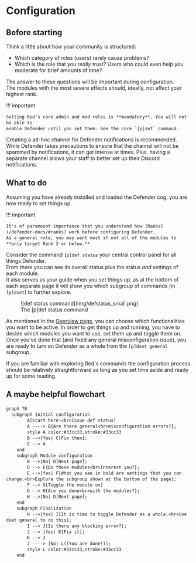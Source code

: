# Configuration

## Before starting

Think a little about how your community is structured:

- Which category of roles (users) rarely cause problems?
- Which is the role that you *really* trust? Users who could even help you moderate for brief amounts of time?

The answer to these questions will be important during configuration.  
The modules with the most severe effects should, ideally, not affect your highest rank.

!!! important

    Setting Red's core admin and mod roles is **mandatory**. You will not be able to
    enable Defender until you set them. See the core `[p]set` command.

Creating a ad-hoc channel for Defender notifications is recommended.  
While Defender takes precautions to ensure that the channel will not be spammed by notifications,
it can get intense at times. Plus, having a separate channel allows your staff to better set up their Discord notifications.

## What to do

Assuming you have already installed and loaded the Defender cog, you are now ready to set things up.  

!!! important

    It's of paramount importance that you understand how [Ranks](/defender-docs/#ranks) work before configuring Defender.
    As a general rule, you may want most if not all of the modules to **only target Rank 2 or below.**

Consider the command `[p]def status` your central control panel for all things Defender.  
From there you can see its overall status plus the status *and* settings of each module.  
It also serves as your guide when you set things up, as at the bottom of each separate page it will show you which subgroup of commands (in `[p]dset`) to further explore.  

<figure markdown>
  ![def status command](img/defstatus_small.png)
  <figcaption>The [p]def status command</figcaption>
</figure>

As mentioned in the [Overview page](/defender-docs/), you can choose which functionalities you want to be active. In order to get things up and running, you have to decide which modules you want to use, set them up and toggle them on.  
Once you've done that (and fixed any general misconfiguration issue), you are ready to turn on Defender as a whole from the `[p]dset general` subgroup.

If you are familiar with exploring Red's commands the configuration process should be relatively straightforward as long as you set time aside and ready up for some reading.

## A maybe helpful flowchart

``` mermaid
graph TB
  subgraph Initial configuration
        A[Start here!<br>Issue def status]
        A ----> B{Are there general<br>misconfiguration errors?};
        style A color:#33cc33,stroke:#33cc33
        B -->|Yes| C[Fix them];
        C --> A
    end
    subgraph Module configuration
        B -->|No| D[Next page];
        D --> E{Do these modules<br>interest you?};
        E -->|Yes| F[What you see in bold are settings that you can change.<br>Explore the subgroup shown at the bottom of the page];
        F --> G[Toggle the module on]
        G --> H{Are you done<br>with the modules?};
        H -->|No| D[Next page];
    end
    subgraph Finalization
        H -->|Yes| I[It is time to toggle Defender as a whole.<br>Use dset general to do this];
        I --> J{Is there any blocking error?};
        J --> |Yes| K[Fix it];
        K --> J
        J ----> |No| L((You are done!));
        style L color:#33cc33,stroke:#33cc33
    end
```